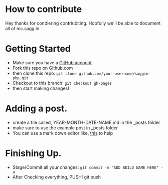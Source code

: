 # How to contribute
Hey thanks for condiering contriubiting. Hopfully we'll be able to document all of mc.sagg.in

# Getting Started

 * Make sure you have a [GitHub account](https://github.com/join).
 * Fork this repo on Github.com
 * then clone this repo:
    `git clone github.com/your-username/saggin-php.git`
 * Checkout to this branch:
    `git checkout gh-pages`
 * then start making changes!

# Adding a post.
 * create a file called, YEAR-MONTH-DATE-NAME.md in the _posts folder
 * make sure to use the example post in _posts folder
 * You can use a mark down editor like, [this](https://stackedit.io/app) to help

# Finishing Up.

 * Stage/Commit all your changes:
    `git commit -m "ADD BUILD NAME HERE" -a`
 * After Checking everything, PUSH! git push
